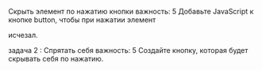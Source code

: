 Скрыть элемент по нажатию кнопки
важность: 5
Добавьте JavaScript к кнопке button, чтобы при нажатии элемент <div id="text"> исчезал.


задача 2 :
Спрятать себя
важность: 5
Создайте кнопку, которая будет скрывать себя по нажатию.

